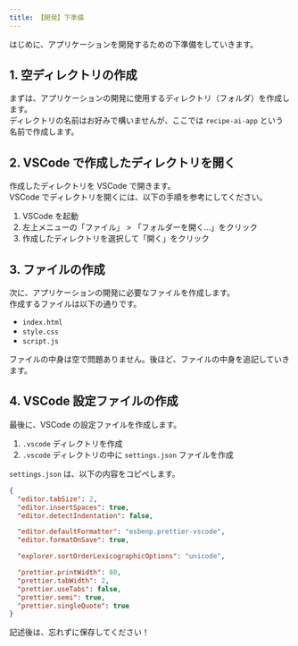 ```yaml
---
title: 【開発】下準備
---
```


はじめに、アプリケーションを開発するための下準備をしていきます。

## 1. 空ディレクトリの作成

まずは、アプリケーションの開発に使用するディレクトリ（フォルダ）を作成します。\
ディレクトリの名前はお好みで構いませんが、ここでは `recipe-ai-app` という名前で作成します。

## 2. VSCode で作成したディレクトリを開く

作成したディレクトリを VSCode で開きます。\
VSCode でディレクトリを開くには、以下の手順を参考にしてください。

1. VSCode を起動
2. 左上メニューの「ファイル」 > 「フォルダーを開く...」をクリック
3. 作成したディレクトリを選択して「開く」をクリック

## 3. ファイルの作成

次に、アプリケーションの開発に必要なファイルを作成します。\
作成するファイルは以下の通りです。

- `index.html`
- `style.css`
- `script.js`

ファイルの中身は空で問題ありません。後ほど、ファイルの中身を追記していきます。

## 4. VSCode 設定ファイルの作成

最後に、VSCode の設定ファイルを作成します。

1. `.vscode` ディレクトリを作成
2. `.vscode` ディレクトリの中に `settings.json` ファイルを作成

`settings.json` は、以下の内容をコピペします。

```json:./.vscode/settings.json
{
  "editor.tabSize": 2,
  "editor.insertSpaces": true,
  "editor.detectIndentation": false,

  "editor.defaultFormatter": "esbenp.prettier-vscode",
  "editor.formatOnSave": true,

  "explorer.sortOrderLexicographicOptions": "unicode",

  "prettier.printWidth": 80,
  "prettier.tabWidth": 2,
  "prettier.useTabs": false,
  "prettier.semi": true,
  "prettier.singleQuote": true
}
```

記述後は、忘れずに保存してください！
